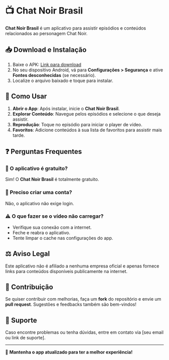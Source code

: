 # 📺 Chat Noir Brasil

**Chat Noir Brasil** é um aplicativo para assistir episódios e conteúdos relacionados ao personagem Chat Noir.

## 📥 Download e Instalação

1. Baixe o APK: [Link para download](#) <!-- [Adicione o link real aqui](https://apkpure.com/p/io.kodular.gabrieldiasrocha14.splash_screen) -->
2. No seu dispositivo Android, vá para **Configurações > Segurança** e ative **Fontes desconhecidas** (se necessário).
3. Localize o arquivo baixado e toque para instalar.

## 🚀 Como Usar

1. **Abrir o App**: Após instalar, inicie o **Chat Noir Brasil**.
2. **Explorar Conteúdo**: Navegue pelos episódios e selecione o que deseja assistir.
3. **Reprodução**: Toque no episódio para iniciar o player de vídeo.
4. **Favoritos**: Adicione conteúdos à sua lista de favoritos para assistir mais tarde.

## ❓ Perguntas Frequentes

### 📌 O aplicativo é gratuito?
Sim! O **Chat Noir Brasil** é totalmente gratuito.

### 🔐 Preciso criar uma conta?
Não, o aplicativo não exige login.

### ⚠ O que fazer se o vídeo não carregar?
- Verifique sua conexão com a internet.
- Feche e reabra o aplicativo.
- Tente limpar o cache nas configurações do app.

## ⚖ Aviso Legal

Este aplicativo não é afiliado a nenhuma empresa oficial e apenas fornece links para conteúdos disponíveis publicamente na internet.

## 🤝 Contribuição

Se quiser contribuir com melhorias, faça um **fork** do repositório e envie um **pull request**. Sugestões e feedbacks também são bem-vindos!

## 📧 Suporte

Caso encontre problemas ou tenha dúvidas, entre em contato via [seu email ou link de suporte].

---

📌 **Mantenha o app atualizado para ter a melhor experiência!**

